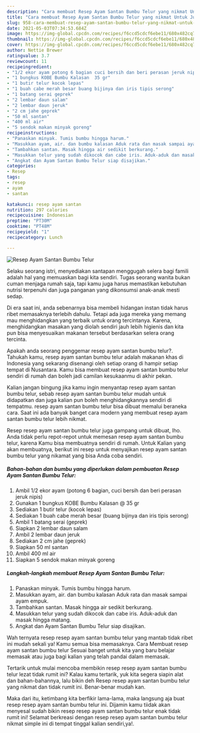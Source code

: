 ```yaml
---
description: "Cara membuat Resep Ayam Santan Bumbu Telur yang nikmat Untuk Jualan"
title: "Cara membuat Resep Ayam Santan Bumbu Telur yang nikmat Untuk Jualan"
slug: 958-cara-membuat-resep-ayam-santan-bumbu-telur-yang-nikmat-untuk-jualan
date: 2021-05-03T07:34:53.684Z
image: https://img-global.cpcdn.com/recipes/f6ccd5cdcf6ebe11/680x482cq70/resep-ayam-santan-bumbu-telur-foto-resep-utama.jpg
thumbnail: https://img-global.cpcdn.com/recipes/f6ccd5cdcf6ebe11/680x482cq70/resep-ayam-santan-bumbu-telur-foto-resep-utama.jpg
cover: https://img-global.cpcdn.com/recipes/f6ccd5cdcf6ebe11/680x482cq70/resep-ayam-santan-bumbu-telur-foto-resep-utama.jpg
author: Nettie Brewer
ratingvalue: 3.7
reviewcount: 11
recipeingredient:
- "1/2 ekor ayam potong 6 bagian cuci bersih dan beri perasan jeruk nipis"
- "1 bungkus KOBE Bumbu Kalasan  35 gr"
- "1 butir telur kocok lepas"
- "1 buah cabe merah besar buang bijinya dan iris tipis serong"
- "1 batang serai geprek"
- "2 lembar daun salam"
- "2 lembar daun jeruk"
- "2 cm jahe geprek"
- "50 ml santan"
- "400 ml air"
- "5 sendok makan minyak goreng"
recipeinstructions:
- "Panaskan minyak. Tumis bumbu hingga harum."
- "Masukkan ayam, air. dan bumbu kalasan Aduk rata dan masak sampai ayam empuk."
- "Tambahkan santan. Masak hingga air sedikit berkurang."
- "Masukkan telur yang sudah dikocok dan cabe iris. Aduk-aduk dan masak hingga matang."
- "Angkat dan Ayam Santan Bumbu Telur siap disajikan."
categories:
- Resep
tags:
- resep
- ayam
- santan

katakunci: resep ayam santan 
nutrition: 297 calories
recipecuisine: Indonesian
preptime: "PT30M"
cooktime: "PT48M"
recipeyield: "1"
recipecategory: Lunch

---
```



![Resep Ayam Santan Bumbu Telur](https://img-global.cpcdn.com/recipes/f6ccd5cdcf6ebe11/680x482cq70/resep-ayam-santan-bumbu-telur-foto-resep-utama.jpg)

Selaku seorang istri, menyediakan santapan menggugah selera bagi famili adalah hal yang memuaskan bagi kita sendiri. Tugas seorang  wanita bukan cuman menjaga rumah saja, tapi kamu juga harus memastikan kebutuhan nutrisi terpenuhi dan juga panganan yang dikonsumsi anak-anak mesti sedap.

Di era  saat ini, anda sebenarnya bisa membeli hidangan instan tidak harus ribet memasaknya terlebih dahulu. Tetapi ada juga mereka yang memang mau menghidangkan yang terbaik untuk orang tercintanya. Karena, menghidangkan masakan yang diolah sendiri jauh lebih higienis dan kita pun bisa menyesuaikan makanan tersebut berdasarkan selera orang tercinta. 



Apakah anda seorang penggemar resep ayam santan bumbu telur?. Tahukah kamu, resep ayam santan bumbu telur adalah makanan khas di Indonesia yang sekarang disenangi oleh setiap orang di hampir setiap tempat di Nusantara. Kamu bisa membuat resep ayam santan bumbu telur sendiri di rumah dan boleh jadi camilan kesukaanmu di akhir pekan.

Kalian jangan bingung jika kamu ingin menyantap resep ayam santan bumbu telur, sebab resep ayam santan bumbu telur mudah untuk didapatkan dan juga kalian pun boleh menghidangkannya sendiri di tempatmu. resep ayam santan bumbu telur bisa dibuat memalui beraneka cara. Saat ini ada banyak banget cara modern yang membuat resep ayam santan bumbu telur lebih nikmat.

Resep resep ayam santan bumbu telur juga gampang untuk dibuat, lho. Anda tidak perlu repot-repot untuk memesan resep ayam santan bumbu telur, karena Kamu bisa membuatnya sendiri di rumah. Untuk Kalian yang akan membuatnya, berikut ini resep untuk menyajikan resep ayam santan bumbu telur yang nikamat yang bisa Anda coba sendiri.

<!--inarticleads1-->

##### Bahan-bahan dan bumbu yang diperlukan dalam pembuatan Resep Ayam Santan Bumbu Telur:

1. Ambil 1/2 ekor ayam (potong 6 bagian, cuci bersih dan beri perasan jeruk nipis)
1. Gunakan 1 bungkus KOBE Bumbu Kalasan @ 35 gr
1. Sediakan 1 butir telur (kocok lepas)
1. Sediakan 1 buah cabe merah besar (buang bijinya dan iris tipis serong)
1. Ambil 1 batang serai (geprek)
1. Siapkan 2 lembar daun salam
1. Ambil 2 lembar daun jeruk
1. Sediakan 2 cm jahe (geprek)
1. Siapkan 50 ml santan
1. Ambil 400 ml air
1. Siapkan 5 sendok makan minyak goreng




<!--inarticleads2-->

##### Langkah-langkah membuat Resep Ayam Santan Bumbu Telur:

1. Panaskan minyak. Tumis bumbu hingga harum.
1. Masukkan ayam, air. dan bumbu kalasan Aduk rata dan masak sampai ayam empuk.
1. Tambahkan santan. Masak hingga air sedikit berkurang.
1. Masukkan telur yang sudah dikocok dan cabe iris. Aduk-aduk dan masak hingga matang.
1. Angkat dan Ayam Santan Bumbu Telur siap disajikan.




Wah ternyata resep resep ayam santan bumbu telur yang mantab tidak ribet ini mudah sekali ya! Kamu semua bisa memasaknya. Cara Membuat resep ayam santan bumbu telur Sesuai banget untuk kita yang baru belajar memasak atau juga bagi kalian yang telah pandai dalam memasak.

Tertarik untuk mulai mencoba membikin resep resep ayam santan bumbu telur lezat tidak rumit ini? Kalau kamu tertarik, yuk kita segera siapin alat dan bahan-bahannya, lalu bikin deh Resep resep ayam santan bumbu telur yang nikmat dan tidak rumit ini. Benar-benar mudah kan. 

Maka dari itu, ketimbang kita berfikir lama-lama, maka langsung aja buat resep resep ayam santan bumbu telur ini. Dijamin kamu tiidak akan menyesal sudah bikin resep resep ayam santan bumbu telur enak tidak rumit ini! Selamat berkreasi dengan resep resep ayam santan bumbu telur nikmat simple ini di tempat tinggal kalian sendiri,ya!.

